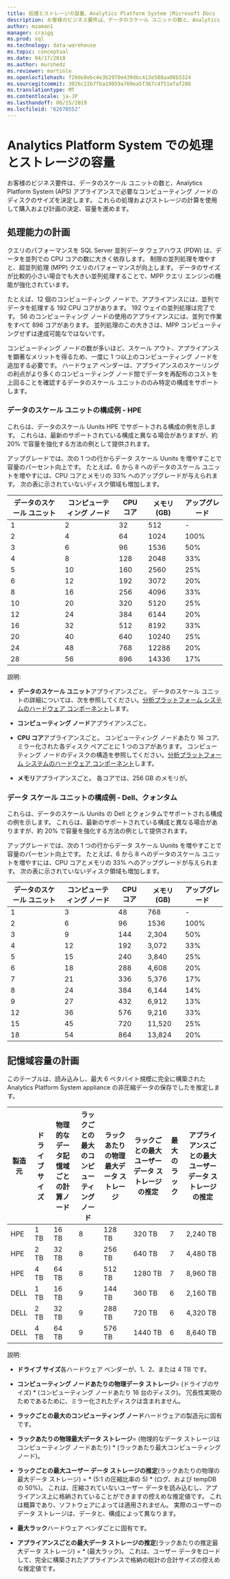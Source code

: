 ```yaml
---
title: 処理とストレージの容量、Analytics Platform System |Microsoft Docs
description: お客様のビジネス要件は、データのスケール ユニットの数と、Analytics Platform System (APS) アプライアンスで必要なコンピューティング ノードのディスクのサイズを決定します。
author: mzaman1
manager: craigg
ms.prod: sql
ms.technology: data-warehouse
ms.topic: conceptual
ms.date: 04/17/2018
ms.author: murshedz
ms.reviewer: martinle
ms.openlocfilehash: f20de8ebc4e3b2970e439dbc413e588aa08b5324
ms.sourcegitcommit: 3026c22b7fba19059a769ea5f367c4f51efaf286
ms.translationtype: MT
ms.contentlocale: ja-JP
ms.lasthandoff: 06/15/2019
ms.locfileid: "62678552"
---
```

# <a name="processing-and-storage-capacity-in-analytics-platform-system"></a>Analytics Platform System での処理とストレージの容量
お客様のビジネス要件は、データのスケール ユニットの数と、Analytics Platform System (APS) アプライアンスで必要なコンピューティング ノードのディスクのサイズを決定します。 これらの処理およびストレージの計算を使用して購入および計画の決定、容量を進めます。  
  
  
## <a name="section1"></a>処理能力の計画  
クエリのパフォーマンスを SQL Server 並列データ ウェアハウス (PDW) は、データを並列での CPU コアの数に大きく依存します。 制限の並列処理を増やすと、超並列処理 (MPP) クエリのパフォーマンスが向上します。 データのサイズが比較的小さい場合でも大きい並列処理することで、MPP クエリ エンジンの機能が強化されています。  
  
たとえば、12 個のコンピューティング ノードで、アプライアンスには、並列でデータを処理する 192 CPU コアがあります。 192 ウェイの並列処理は完了です。 56 のコンピューティング ノードの使用のアプライアンスには、並列で作業をすべて 896 コアがあります。 並列処理のこの大きさは、MPP コンピューティングせずは達成可能なではないです。  
  
コンピューティング ノードの数が多いほど、スケール アウト、アプライアンスを顕著なメリットを得るため、一度に 1 つ以上のコンピューティング ノードを追加する必要です。 ハードウェア ベンダーは、アプライアンスのスケーリングの利点がより多くのコンピューティング ノード間でデータを再配布のコストを上回ることを確認するデータのスケール ユニットののみ特定の構成をサポートします。  
  
### <a name="data-scale-unit-configuration-examples---hpe"></a>データのスケール ユニットの構成例 - HPE  
これらは、データのスケール Uunits HPE でサポートされる構成の例を示します。 これらは、最新のサポートされている構成と異なる場合がありますが、約 20% で容量を強化する方法の例として提供されます。  
  
アップグレードでは、次の 1 つの行からデータ スケール Uunits を増やすことで容量のパーセント向上です。 たとえば、6 から 8 へのデータのスケール ユニットを増やすには、CPU コアとメモリの 33% へのアップグレードが与えられます。  次の表に示されていないディスク領域も増加します。  
  
|データのスケール ユニット|コンピューティング ノード|CPU コア|メモリ (GB)|アップグレード|  
|--------------------|-----------------|-------------|-----------------|----------|  
|1|2|32|512|-|  
|2|4|64|1024|100%|  
|3|6|96|1536|50%|  
|4|8|128|2048|33%|  
|5|10|160|2560|25%|  
|6|12|192|3072|20%|  
|8|16|256|4096|33%|  
|10|20|320|5120|25%|  
|12|24|384|6144|20%|  
|16|32|512|8192|33%|  
|20|40|640|10240|25%|  
|24|48|768|12288|20%|  
|28|56|896|14336|17%|  
  
説明:  
  
-   **データのスケール ユニット**アプライアンスごと。 データのスケール ユニットの詳細については、次を参照してください。[分析プラットフォーム システムのハードウェア コンポーネント](hardware-components.md)します。  
  
-   **コンピューティング ノード**アプライアンスごと。  
  
-   **CPU コア**アプライアンスごと。 コンピューティング ノードあたり 16 コア、ミラー化された各ディスク ペアごとに 1 つのコアがあります。 コンピューティング ノードのディスクの構造を参照してください。[分析プラットフォーム システムのハードウェア コンポーネント](hardware-components.md)します。  
  
-   **メモリ**アプライアンスごと。 各コアでは、256 GB のメモリが。  
  
### <a name="data-scale-unit-configuration-examples---dell-quanta"></a>データ スケール ユニットの構成例 - Dell、クォンタム  
これらは、データのスケール Uunits の Dell とクォンタムでサポートされる構成の例を示します。 これらは、最新のサポートされている構成と異なる場合がありますが、約 20% で容量を強化する方法の例として提供されます。  
  
アップグレードでは、次の 1 つの行からデータ スケール Uunits を増やすことで容量のパーセント向上です。 たとえば、6 から 8 へのデータのスケール ユニットを増やすには、CPU コアとメモリの 33% へのアップグレードが与えられます。 次の表に示されていないディスク領域も増加します。  
  
|データのスケール ユニット|コンピューティング ノード|CPU コア|メモリ (GB)|アップグレード|  
|--------------------|-----------------|-------------|-----------------|----------|  
|1|3|48|768|-|  
|2|6|96|1536|100%|  
|3|9|144|2,304|50%|  
|4|12|192|3,072|33%|  
|5|15|240|3,840|25%|  
|6|18|288|4,608|20%|  
|7|21|336|5,376|17%|  
|8|24|384|6,144|14%|  
|9|27|432|6,912|13%|  
|12|36|576|9,216|33%|  
|15|45|720|11,520|25%|  
|18|54|864|13,824|20%|  
  
## <a name="section2"></a>記憶域容量の計画  
このテーブルは、読み込みし、最大 6 ペタバイト規模に完全に構築された Analytics Platform System appliance の非圧縮データの保存でしたを推定します。 
  
|製造元|ドライブ サイズ|物理的なデータ記憶域ごとの計算ノード|ラックごとの最大のコンピューティング ノード|ラックあたりの物理最大データ ストレージ|ラックごとの最大ユーザー データ ストレージの推定|最大のラック|アプライアンスごとの最大ユーザー データ ストレージの推定|  
|----------|--------------|------------------------------------------|----------------------------------|------------------------------------------|------------------------------------------------|-----------------|-----------------------------------------------------|  
|HPE|1 TB|16 TB|8|128 TB|320 TB|7|2,240 TB|  
|HPE|2 TB|32 TB|8|256 TB|640 TB|7|4,480 TB|  
|HPE|4 TB|64 TB|8|512 TB|1280 TB|7|8,960 TB|  
|DELL|1 TB|16 TB|9|144 TB|360 TB|6|2,160 TB|  
|DELL|2 TB|32 TB|9|288 TB|720 TB|6|4,320 TB|  
|DELL|4 TB|64 TB|9|576 TB|1440 TB|6|8,640 TB|   
  
説明:  
  
-   **ドライブ サイズ**各ハードウェア ベンダーが、1、2、または 4 TB です。  
  
-   **コンピューティング ノードあたりの物理データ ストレージ**= (ドライブのサイズ) * (コンピューティング ノードあたり 16 台のディスク)。 冗長性実現のためであるために、ミラー化されたディスクは含まれません。  
  
-   **ラックごとの最大のコンピューティング ノード**ハードウェアの製造元に固有です。  
  
-   **ラックあたりの物理最大データ ストレージ**= (物理的なデータ ストレージはコンピューティング ノードあたり) * (ラックあたり最大コンピューティング ノード)。  
  
-   **ラックごとの最大ユーザー データ ストレージの推定**(ラックあたりの物理の最大データ ストレージ) = * (5:1 の圧縮比率の 5) \* (ログ、および tempDB の 50%)。 これは、圧縮されていないユーザー データを読み込むし、アプライアンス上に格納されていることができますの控えめな推定値です。 これは概算であり、ソフトウェアによっては適用されません。 実際のユーザーのデータ ストレージは、データと、構成によって異なります。  
  
-   **最大ラック**ハードウェア ベンダごとに固有です。  
  
-   **アプライアンスごとの最大データ ストレージの推定**(ラックあたりの推定最大データ ストレージ) = * (最大ラック)。 これは、ユーザー データをロードして、完全に構築されたアプライアンスで格納の総計の合計サイズの控えめな推定値です。  
  

